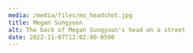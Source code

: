 ```yaml
---
media: /media/files/ms_headshot.jpg
title: Megan Sungyoon
alt: The back of Megan Sungyoon's head on a street
date: 2022-11-07T12:02:00-0500
---
```

